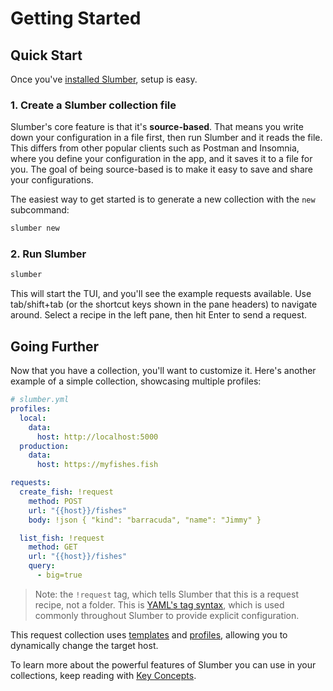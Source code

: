 # Getting Started

## Quick Start

Once you've [installed Slumber](/artifacts), setup is easy.

### 1. Create a Slumber collection file

Slumber's core feature is that it's **source-based**. That means you write down your configuration in a file first, then run Slumber and it reads the file. This differs from other popular clients such as Postman and Insomnia, where you define your configuration in the app, and it saves it to a file for you. The goal of being source-based is to make it easy to save and share your configurations.

The easiest way to get started is to generate a new collection with the `new` subcommand:

```sh
slumber new
```

### 2. Run Slumber

```sh
slumber
```

This will start the TUI, and you'll see the example requests available. Use tab/shift+tab (or the shortcut keys shown in the pane headers) to navigate around. Select a recipe in the left pane, then hit Enter to send a request.

## Going Further

Now that you have a collection, you'll want to customize it. Here's another example of a simple collection, showcasing multiple profiles:

```yaml
# slumber.yml
profiles:
  local:
    data:
      host: http://localhost:5000
  production:
    data:
      host: https://myfishes.fish

requests:
  create_fish: !request
    method: POST
    url: "{{host}}/fishes"
    body: !json { "kind": "barracuda", "name": "Jimmy" }

  list_fish: !request
    method: GET
    url: "{{host}}/fishes"
    query:
      - big=true
```

> Note: the `!request` tag, which tells Slumber that this is a request recipe, not a folder. This is [YAML's tag syntax](https://yaml.org/spec/1.2.2/#24-tags), which is used commonly throughout Slumber to provide explicit configuration.

This request collection uses [templates](./user_guide/templates/index.md) and [profiles](./api/request_collection/profile.md), allowing you to dynamically change the target host.

To learn more about the powerful features of Slumber you can use in your collections, keep reading with [Key Concepts](./user_guide/key_concepts.md).
